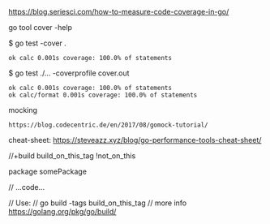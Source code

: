 https://blog.seriesci.com/how-to-measure-code-coverage-in-go/

go tool cover -help

$ go test -cover .

    ok calc 0.001s coverage: 100.0% of statements

$ go test ./... -coverprofile cover.out

    ok calc 0.001s coverage: 100.0% of statements
    ok calc/format 0.001s coverage: 100.0% of statements

mocking

    https://blog.codecentric.de/en/2017/08/gomock-tutorial/


cheat-sheet: https://steveazz.xyz/blog/go-performance-tools-cheat-sheet/



//+build build_on_this_tag !not_on_this

package somePackage

// ...code...

// Use:
// go build -tags build_on_this_tag
// more info https://golang.org/pkg/go/build/